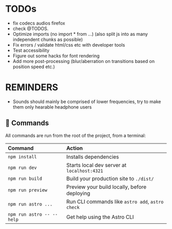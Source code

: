 # TODOs

- fix codecs audios firefox
- check @TODOS.
- Optimize imports (no import \* from ...) (also split js into as many independent chunks as possible)
- Fix errors / validate html/css etc with developer tools
- Test accessibility
- Figure out some hacks for font rendering
- Add more post-processing (blur/aberration on transitions based on position speed etc.)

# REMINDERS

- Sounds should mainly be comprised of lower frequencies, try to make them only hearable headphone users

## 🧞 Commands

All commands are run from the root of the project, from a terminal:

| Command                   | Action                                           |
| :------------------------ | :----------------------------------------------- |
| `npm install`             | Installs dependencies                            |
| `npm run dev`             | Starts local dev server at `localhost:4321`      |
| `npm run build`           | Build your production site to `./dist/`          |
| `npm run preview`         | Preview your build locally, before deploying     |
| `npm run astro ...`       | Run CLI commands like `astro add`, `astro check` |
| `npm run astro -- --help` | Get help using the Astro CLI                     |
